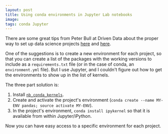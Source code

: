 ```yaml
---
layout: post
title: Using conda environments in Jupyter Lab notebooks
image: 
tags: conda Jupyter
---
```


There are some great tips from Peter Bull at Driven Data about the proper way to set up data science projects [here](https://github.com/drivendata/data-science-is-software) and [here](https://github.com/drivendata/cookiecutter-data-science).

One of the suggestions is to create a new environment for each project, so that you can create a list of the packages with the working versions to include as a `requirements.txt` file (or in the case of conda, an `environment.yml` file). But I use Jupyter, and I couldn't figure out how to get the environments to show up in the list of kernels.

The three part solution is:

1. Install [`nb_conda_kernels`](https://github.com/Anaconda-Platform/nb_conda_kernels).
2. Create and activate the project's environment (`conda create --name MY-ENV pandas; source activate MY-ENV`).
3. In the project's environment, `conda install ipykernel` so that it is available from within Jupyter/iPython.

Now you can have easy access to a specific environment for each project.